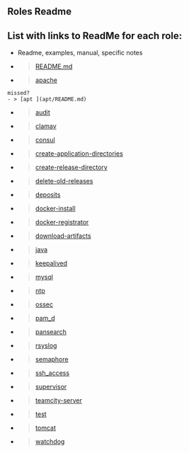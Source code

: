 ## Roles Readme

## List with links to ReadMe for each role:

* Readme, examples, manual, specific notes

- > [README.md ](README.md/README.md)
- > [apache ](apache/README.md)

```
missed?
- > [apt ](apt/README.md)
```

- > [audit ](audit/README.md)
- > [clamav ](clamav/README.md)
- > [consul ](consul/README.md)
- > [create-application-directories ](create-application-directories/README.md)
- > [create-release-directory ](create-release-directory/README.md)
- > [delete-old-releases ](delete-old-releases/README.md)
- > [deposits ](deposits/README.md)
- > [docker-install ](docker-install/README.md)
- > [docker-registrator ](docker-registrator/README.md)
- > [download-artifacts ](download-artifacts/README.md)
- > [java ](java/README.md)
- > [keepalived ](keepalived/README.md)
- > [mysql ](mysql/README.md)
- > [ntp ](ntp/README.md)
- > [ossec ](ossec/README.md)
- > [pam_d ](pam_d/README.md)
- > [pansearch ](pansearch/README.md)
- > [rsyslog ](rsyslog/README.md)
- > [semaphore ](semaphore/README.md)
- > [ssh_access ](ssh_access/README.md)
- > [supervisor ](supervisor/README.md)
- > [teamcity-server ](teamcity-server/README.md)
- > [test ](test/README.md)
- > [tomcat ](tomcat/README.md)
- > [watchdog ](watchdog/README.md)
